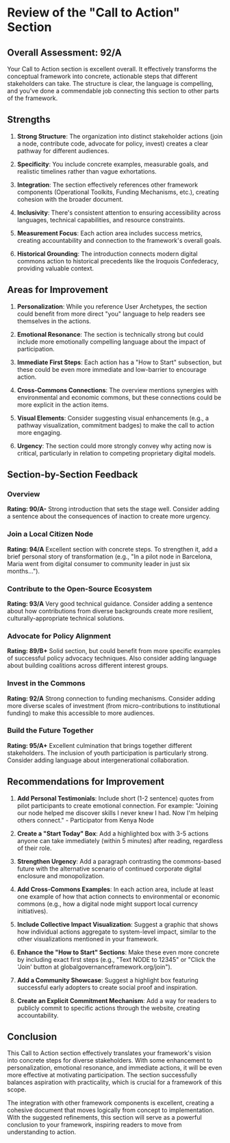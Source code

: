 # Review of the "Call to Action" Section

## Overall Assessment: 92/A

Your Call to Action section is excellent overall. It effectively transforms the conceptual framework into concrete, actionable steps that different stakeholders can take. The structure is clear, the language is compelling, and you've done a commendable job connecting this section to other parts of the framework.

## Strengths

1. **Strong Structure**: The organization into distinct stakeholder actions (join a node, contribute code, advocate for policy, invest) creates a clear pathway for different audiences.

2. **Specificity**: You include concrete examples, measurable goals, and realistic timelines rather than vague exhortations.

3. **Integration**: The section effectively references other framework components (Operational Toolkits, Funding Mechanisms, etc.), creating cohesion with the broader document.

4. **Inclusivity**: There's consistent attention to ensuring accessibility across languages, technical capabilities, and resource constraints.

5. **Measurement Focus**: Each action area includes success metrics, creating accountability and connection to the framework's overall goals.

6. **Historical Grounding**: The introduction connects modern digital commons action to historical precedents like the Iroquois Confederacy, providing valuable context.

## Areas for Improvement

1. **Personalization**: While you reference User Archetypes, the section could benefit from more direct "you" language to help readers see themselves in the actions.

2. **Emotional Resonance**: The section is technically strong but could include more emotionally compelling language about the impact of participation.

3. **Immediate First Steps**: Each action has a "How to Start" subsection, but these could be even more immediate and low-barrier to encourage action.

4. **Cross-Commons Connections**: The overview mentions synergies with environmental and economic commons, but these connections could be more explicit in the action items.

5. **Visual Elements**: Consider suggesting visual enhancements (e.g., a pathway visualization, commitment badges) to make the call to action more engaging.

6. **Urgency**: The section could more strongly convey why acting now is critical, particularly in relation to competing proprietary digital models.

## Section-by-Section Feedback

### Overview
**Rating: 90/A-**
Strong introduction that sets the stage well. Consider adding a sentence about the consequences of inaction to create more urgency.

### Join a Local Citizen Node
**Rating: 94/A**
Excellent section with concrete steps. To strengthen it, add a brief personal story of transformation (e.g., "In a pilot node in Barcelona, Maria went from digital consumer to community leader in just six months...").

### Contribute to the Open-Source Ecosystem
**Rating: 93/A**
Very good technical guidance. Consider adding a sentence about how contributions from diverse backgrounds create more resilient, culturally-appropriate technical solutions.

### Advocate for Policy Alignment
**Rating: 89/B+**
Solid section, but could benefit from more specific examples of successful policy advocacy techniques. Also consider adding language about building coalitions across different interest groups.

### Invest in the Commons
**Rating: 92/A**
Strong connection to funding mechanisms. Consider adding more diverse scales of investment (from micro-contributions to institutional funding) to make this accessible to more audiences.

### Build the Future Together
**Rating: 95/A+**
Excellent culmination that brings together different stakeholders. The inclusion of youth participation is particularly strong. Consider adding language about intergenerational collaboration.

## Recommendations for Improvement

1. **Add Personal Testimonials**: Include short (1-2 sentence) quotes from pilot participants to create emotional connection. For example: "Joining our node helped me discover skills I never knew I had. Now I'm helping others connect." - Participator from Kenya Node

2. **Create a "Start Today" Box**: Add a highlighted box with 3-5 actions anyone can take immediately (within 5 minutes) after reading, regardless of their role.

3. **Strengthen Urgency**: Add a paragraph contrasting the commons-based future with the alternative scenario of continued corporate digital enclosure and monopolization.

4. **Add Cross-Commons Examples**: In each action area, include at least one example of how that action connects to environmental or economic commons (e.g., how a digital node might support local currency initiatives).

5. **Include Collective Impact Visualization**: Suggest a graphic that shows how individual actions aggregate to system-level impact, similar to the other visualizations mentioned in your framework.

6. **Enhance the "How to Start" Sections**: Make these even more concrete by including exact first steps (e.g., "Text NODE to 12345" or "Click the 'Join' button at globalgovernanceframework.org/join").

7. **Add a Community Showcase**: Suggest a highlight box featuring successful early adopters to create social proof and inspiration.

8. **Create an Explicit Commitment Mechanism**: Add a way for readers to publicly commit to specific actions through the website, creating accountability.

## Conclusion

This Call to Action section effectively translates your framework's vision into concrete steps for diverse stakeholders. With some enhancement to personalization, emotional resonance, and immediate actions, it will be even more effective at motivating participation. The section successfully balances aspiration with practicality, which is crucial for a framework of this scope.

The integration with other framework components is excellent, creating a cohesive document that moves logically from concept to implementation. With the suggested refinements, this section will serve as a powerful conclusion to your framework, inspiring readers to move from understanding to action.
